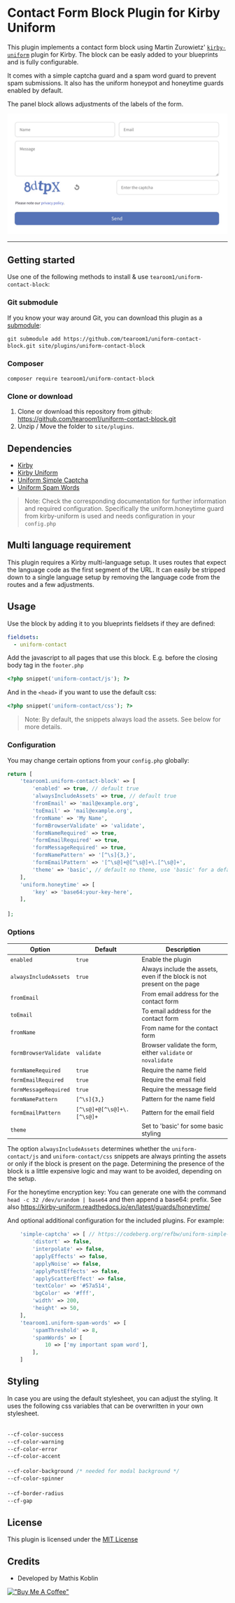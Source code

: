 # Contact Form Block Plugin for Kirby Uniform

This plugin implements a contact form block using Martin Zurowietz' [
`kirby-uniform`](https://github.com/mzur/kirby-uniform) plugin for Kirby.
The block can be easly added to your blueprints and is fully configurable.

It comes with a simple captcha guard and a spam word guard to prevent spam submissions.
It also has the uniform honeypot and honeytime guards enabled by default.

The panel block allows adjustments of the labels of the form.

[![Screenshot](screenshot.jpg)](https://github.com/tearoom1/kirby-content-watch)

***

## Getting started

Use one of the following methods to install & use `tearoom1/uniform-contact-block`:

### Git submodule

If you know your way around Git, you can download this plugin as
a [submodule](https://github.com/blog/2104-working-with-submodules):

```text
git submodule add https://github.com/tearoom1/uniform-contact-block.git site/plugins/uniform-contact-block
```

### Composer

```text
composer require tearoom1/uniform-contact-block
```

### Clone or download

1. Clone or download this repository from github: https://github.com/tearoom1/uniform-contact-block.git
2. Unzip / Move the folder to `site/plugins`.

## Dependencies

- [Kirby](https://getkirby.com)
- [Kirby Uniform](https://github.com/mzur/kirby-uniform)
- [Uniform Simple Captcha](https://codeberg.org/refbw/uniform-simple-captcha)
- [Uniform Spam Words](https://github.com/tearoom1/uniform-spam-words)

> Note: Check the corresponding documentation for further information and required configuration.
> Specifically the uniform.honeytime guard from kirby-uniform is used and needs configuration in your `config.php`

## Multi language requirement

This plugin requires a Kirby multi-language setup. It uses routes that expect the language code as the first segment of
the URL.
It can easily be stripped down to a single language setup by removing the language code from the routes and a few
adjustments.

## Usage

Use the block by adding it to you blueprints fieldsets if they are defined:

```yaml
fieldsets:
  - uniform-contact
```

Add the javascript to all pages that use this block.
E.g. before the closing body tag in the `footer.php`

```php
<?php snippet('uniform-contact/js'); ?>
```

And in the `<head>` if you want to use the default css:

```php
<?php snippet('uniform-contact/css'); ?>
```

> Note: By default, the snippets always load the assets. See below for more details.

### Configuration

You may change certain options from your `config.php` globally:

```php
return [
    'tearoom1.uniform-contact-block' => [
        'enabled' => true, // default true
        'alwaysIncludeAssets' => true, // default true
        'fromEmail' => 'mail@example.org',
        'toEmail' => 'mail@example.org',
        'fromName' => 'My Name',
        'formBrowserValidate' => 'validate',
        'formNameRequired' => true,
        'formEmailRequired' => true,
        'formMessageRequired' => true,
        'formNamePattern' => '[^\s]{3,}',
        'formEmailPattern' => '[^\s@]+@[^\s@]+\.[^\s@]+',
        'theme' => 'basic', // default no theme, use 'basic' for a default theme
    ],
    'uniform.honeytime' => [
        'key' => 'base64:your-key-here',
    ],

];
```
### Options

| Option | Default                    | Description                                                             |
| --- |----------------------------|-------------------------------------------------------------------------|
| `enabled` | `true`                     | Enable the plugin                                                       |
| `alwaysIncludeAssets` | `true`                     | Always include the assets, even if the block is not present on the page |
| `fromEmail` |                            | From email address for the contact form                                 |
| `toEmail` |                            | To email address for the contact form                                   |
| `fromName` |                            | From name for the contact form                                          |
| `formBrowserValidate` | `validate`                 | Browser validate the form, either `validate` or `novalidate`            |
| `formNameRequired` | `true`                     | Require the name field                                                  |
| `formEmailRequired` | `true`                     | Require the email field                                                 |
| `formMessageRequired` | `true`                     | Require the message field                                               |
| `formNamePattern` | `[^\s]{3,}`                | Pattern for the name field                                              |
| `formEmailPattern` | `[^\s@]+@[^\s@]+\.[^\s@]+` | Pattern for the email field                                             |
| `theme` |                            | Set to 'basic' for some basic styling                                   |


The option `alwaysIncludeAssets` determines whether the `uniform-contact/js` and `uniform-contact/css` snippets are
always printing the assets or only if the block is present on the page.
Determining the presence of the block is a little expensive logic and may
want to be avoided, depending on the setup.

For the honeytime encryption key: You can generate one with the command `head -c 32 /dev/urandom | base64` and then
append a base64: prefix.
See also https://kirby-uniform.readthedocs.io/en/latest/guards/honeytime/

And optional additional configuration for the included plugins. For example:

```php
    'simple-captcha' => [ // https://codeberg.org/refbw/uniform-simple-captcha
        'distort' => false,
        'interpolate' => false,
        'applyEffects' => false,
        'applyNoise' => false,
        'applyPostEffects' => false,
        'applyScatterEffect' => false,
        'textColor' => '#57a514',
        'bgColor' => '#fff',
        'width' => 200,
        'height' => 50,
    ],
    'tearoom1.uniform-spam-words' => [
        'spamThreshold' => 8,
        'spamWords' => [
            10 => ['my important spam word'],
        ],
    ]
```

## Styling

In case you are using the default stylesheet, you can adjust the styling.
It uses the following css variables that can be overwritten in your own stylesheet.

```css

--cf-color-success
--cf-color-warning
--cf-color-error
--cf-color-accent

--cf-color-background /* needed for modal background */
--cf-color-spinner

--cf-border-radius
--cf-gap
```

## License

This plugin is licensed under the [MIT License](LICENSE)

## Credits

- Developed by Mathis Koblin

[!["Buy Me A Coffee"](https://www.buymeacoffee.com/assets/img/custom_images/orange_img.png)](https://coff.ee/tearoom1)
